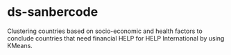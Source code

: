 # ds-sanbercode
Clustering countries based on socio-economic and health factors to conclude countries that need financial HELP for HELP International by using KMeans.

